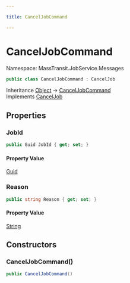 ```yaml
---

title: CancelJobCommand

---
```


# CancelJobCommand

Namespace: MassTransit.JobService.Messages

```csharp
public class CancelJobCommand : CancelJob
```

Inheritance [Object](https://learn.microsoft.com/en-us/dotnet/api/system.object) → [CancelJobCommand](../masstransit-jobservice-messages/canceljobcommand)<br/>
Implements [CancelJob](../../masstransit-abstractions/masstransit-contracts-jobservice/canceljob)

## Properties

### **JobId**

```csharp
public Guid JobId { get; set; }
```

#### Property Value

[Guid](https://learn.microsoft.com/en-us/dotnet/api/system.guid)<br/>

### **Reason**

```csharp
public string Reason { get; set; }
```

#### Property Value

[String](https://learn.microsoft.com/en-us/dotnet/api/system.string)<br/>

## Constructors

### **CancelJobCommand()**

```csharp
public CancelJobCommand()
```

